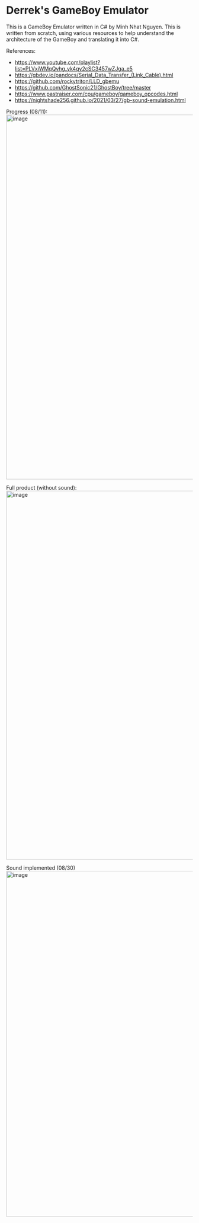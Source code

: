 # Derrek's GameBoy Emulator

This is a GameBoy Emulator written in C# by Minh Nhat Nguyen. This is written from scratch, using various resources to help understand the architecture of the GameBoy and translating it into C#.

References:
- https://www.youtube.com/playlist?list=PLVxiWMqQvhg_yk4qy2cSC3457wZJga_e5
- https://gbdev.io/pandocs/Serial_Data_Transfer_(Link_Cable).html
- https://github.com/rockytriton/LLD_gbemu
- https://github.com/GhostSonic21/GhostBoy/tree/master
- https://www.pastraiser.com/cpu/gameboy/gameboy_opcodes.html
- https://nightshade256.github.io/2021/03/27/gb-sound-emulation.html

Progress (08/11):
<img width="1684" height="984" alt="image" src="https://github.com/user-attachments/assets/1f3f441c-88f7-46b7-afce-0598ae446bb8" />

Full product (without sound):
<img width="1441" height="995" alt="image" src="https://github.com/user-attachments/assets/e3ec8ef5-9db8-4037-80fc-f3120f3c95e5" />

Sound implemented (08/30)
<img width="892" height="933" alt="image" src="https://github.com/user-attachments/assets/68cef748-4fa1-4c6e-a0a7-ebc1a6a5d93e" />
